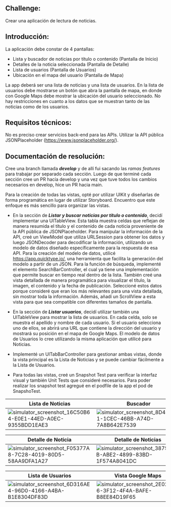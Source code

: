 ## **Challenge:** 
Crear una aplicación de lectura de noticias.
## **Introducción:**
La aplicación debe constar de 4 pantallas:

- Lista y buscador de noticias por título o contenido (Pantalla de Inicio)
- Detalles de la noticia seleccionada (Pantalla de Detalle)
- Lista de usuarios (Pantalla de Usuarios)
- Ubicación en el mapa del usuario (Pantalla de Mapa)

La app deberá ser una lista de noticias y una lista de usuarios. En la lista de usuarios debe mostrarse un botón que abra la pantalla de mapa, en donde con Google Maps debe mostrar la ubicación del usuario seleccionado. No hay restricciones en cuanto a los datos que se muestran tanto de las noticias como de los usuarios.

## **Requisitos técnicos:**
No es preciso crear servicios back-end para las APIs. Utilizar la API pública JSONPlaceholder (https://www.jsonplaceholder.org/).

## **Documentación de resolución:**

Cree una branch llamada ***develop*** y de allí fui sacando las *ramas features* para trabajar por separado cada sección. Luego de que terminé cada sección cree un PR hacía develop y una vez que tuve todos los cambios necesarios en develop, hice un PR hacia main. 

Para la creación de todas las vistas, opté por utilizar UIKit y diseñarlas de forma programática en lugar de utilizar Storyboard. Encuentro que este enfoque es más sencillo para organizar las vistas.

* En la sección de ***Listar y buscar noticias por título o contenido***, decidí implementar una UITableView. Esta tabla muestra celdas que reflejan de manera resumida el título y el contenido de cada noticia proveniente de la API pública de JSONPlaceholder. Para manipular la información de la API, creé un ViewModel que utiliza URLSession para obtener los datos y luego JSONDecoder para decodificar la información, utilizando un modelo de datos diseñado específicamente para la respuesta de esa API. Para la creación del modelo de datos, utilicé https://app.quicktype.io/, una herramienta que facilita la generación del modelo a partir de un JSON.
Para la función de búsqueda, implementé el elemento SearchBarController, el cual ya tiene una implementación que permite buscar en tiempo real dentro de la lista. También creé una vista detallada de manera programática para visualizar el título, la imagen, el contenido y la fecha de publicación. Seleccioné estos datos porque consideré que eran los más relevantes para una vista detallada, sin mostrar toda la información. Además, añadí un ScrollView a esta vista para que sea compatible con diferentes tamaños de pantalla.

* En la sección de ***Listar usuarios***, decidí utilizar también una UITableView para mostrar la lista de usuarios. En cada celda, solo se muestra el apellido y nombre de cada usuario. Si el usuario selecciona uno de ellos, se abrirá una URL que contiene la dirección del usuario y mostrará su posición en el mapa de Google Maps. El modelo de datos de Usuarios lo cree utilizando la misma aplicación que utilicé para Noticias. 

* Implementé un UITabBarController para gestionar ambas vistas, donde la vista principal es la Lista de Noticias y se puede cambiar fácilmente a la Lista de Usuarios.

* Para todas las vistas, creé un Snapshot Test para verificar la interfaz visual y también Unit Tests que consideré necesarios. Para poder realizar los snapshot test agregué en el podfile de la app el pod de SnapshoTest.

| Lista de Noticias | Buscador | 
| --------------- | --------- |
|![simulator_screenshot_16C50B64-E0E1-44ED-A0EC-9355BDD1EAE3](https://github.com/FlaminiaCastano/NewsletterApp/assets/88913777/f54dcbf0-37d5-44d7-a078-35ab812ab847)| ![simulator_screenshot_8D4D2351-1CEC-46BB-A74D-7A8B642E7539](https://github.com/FlaminiaCastano/NewsletterApp/assets/88913777/e8eb4a0b-464f-4680-a6c6-c865a8add663)|

| Detalle de Noticia | Detalle de Noticias |
| ------------------ | ------------------- |
|![simulator_screenshot_F05377A8-7C28-4019-80D5-58AA9DFA1A27](https://github.com/FlaminiaCastano/NewsletterApp/assets/88913777/c610f24e-8d9d-4ae1-a5d0-44a5bf639d43)|![simulator_screenshot_38759A7B-ABE2-4899-83BD-1F574A8041DC](https://github.com/FlaminiaCastano/NewsletterApp/assets/88913777/48154cc8-6b12-49f9-b8ae-eeadb99a8893)|

| Lista de Usuarios | Vista Google Maps |
| ----------------- | ----------------- |
|![simulator_screenshot_6D316AE4-96D0-4166-A4BA-B1E8304DF83D](https://github.com/FlaminiaCastano/NewsletterApp/assets/88913777/f861d769-75e3-490e-9934-26a0b3bc2464)|![simulator_screenshot_2E02E656-3F12-4F4A-BAFE-B8EE84D19F65](https://github.com/FlaminiaCastano/NewsletterApp/assets/88913777/f4b72105-0ef2-45bb-8ed4-efba40a6edd5)|
